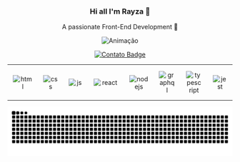 <h3 align="center">Hi all I'm Rayza 👋</h3>
<p align="center">A passionate Front-End Development 🚀</p>

<p align="center">
<img src="https://camo.githubusercontent.com/cdbee60d64689371b2b2f9438037116e9fe7ee74/68747470733a2f2f6d656469612e67697068792e636f6d2f6d656469612f4c3152317476493973766b495777705659722f67697068792e676966" alt="Animação"/>
</p>

<div align="center">

[![Contato Badge](https://img.shields.io/badge/Contact-me-30363D?style=for-the-badge&logo=GitHub-Sponsors&logoColor=#white)](https://linktr.ee/oliveirarayza)

</div>

---

<div align="center" style="display:flex; justify-content: space-around; align-items:center; ">
<img  width="44" src="https://firebasestorage.googleapis.com/v0/b/resume-7d906.appspot.com/o/200px-HTML5_logo_and_wordmark.svg.png?alt=media&token=5b5b847e-0215-4208-b881-3e197461bcf6" alt="html"/>
<img  width="32" src="https://firebasestorage.googleapis.com/v0/b/resume-7d906.appspot.com/o/1200px-CSS.3.svg.png?alt=media&token=56014168-0a14-4486-8914-c1a09fb31a20" alt="css"/>
<img  width="32" src="https://firebasestorage.googleapis.com/v0/b/resume-7d906.appspot.com/o/javascript-logo-E967E87D74-seeklogo.com.png?alt=media&token=81e846f0-6ab1-4731-96e8-f82d7a7964cb" alt="js"/>
<img  width="56" src="https://firebasestorage.googleapis.com/v0/b/resume-7d906.appspot.com/o/640px-React-icon.svg.png?alt=media&token=623e2596-ac88-4384-8e89-0858eb0c8d1a" alt="react"/>
<img  width="42" src="https://firebasestorage.googleapis.com/v0/b/resume-7d906.appspot.com/o/nodejs-image.png?alt=media&token=9395f363-968a-4627-b675-1166408b5bf2" alt="nodejs"/>

<img  width="36" src="https://firebasestorage.googleapis.com/v0/b/resume-7d906.appspot.com/o/GraphQL_Logo.svg.png?alt=media&token=881bcd06-04c9-47d3-9785-9a50c50c3f99" alt="graphql"/>
<img  width="36" src="https://firebasestorage.googleapis.com/v0/b/resume-7d906.appspot.com/o/Typescript_logo_2020.svg.png?alt=media&token=eb6c3508-f4bf-48e4-9a5a-dc5fb536671f" alt="typescript"/>
<img  width="32" src="https://firebasestorage.googleapis.com/v0/b/resume-7d906.appspot.com/o/jest-logo-png-transparent.png?alt=media&token=efd9ede3-3abd-45be-a178-7c7f3394deb0" alt="jest"/>
</div>

---

<!-- <p align="center">
<a href="https://firebasestorage.googleapis.com/v0/b/resume-7d906.appspot.com/o/Curriculo%20em%20ingles%20sem%20telefone.pdf?alt=media&token=9ccf0c71-7829-4c45-acba-ea4af96acfcc" target="_blank">
<img src="https://img.shields.io/badge/📥-RESUME-purple"/>
</a>  -->
<!-- <a href="https://visitor-badge.glitch.me/badge?page_id=RayzaOliveira.RayzaOliveira" target="_blank">
<img src="https://visitor-badge.glitch.me/badge?page_id=RayzaOliveira.RayzaOliveira"/>
</a> -->
</p>

<!-- ![visitors](https://visitor-badge.glitch.me/badge?page_id=RayzaOliveira.RayzaOliveira&left_color=green&right_color=red) -->

![Snake animation](https://github.com/RayzaOliveira/RayzaOliveira/blob/output/github-contribution-grid-snake.svg)
